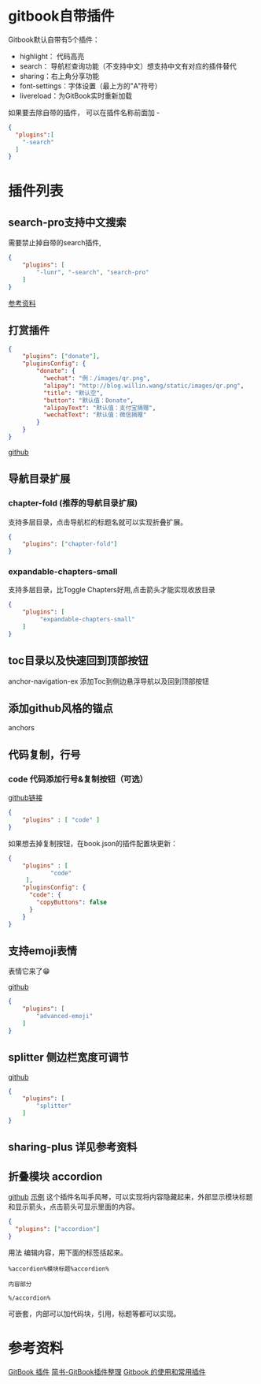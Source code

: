 # gitbook自带插件
Gitbook默认自带有5个插件：

* highlight： 代码高亮
* search： 导航栏查询功能（不支持中文）想支持中文有对应的插件替代
* sharing：右上角分享功能
* font-settings：字体设置（最上方的"A"符号）
* livereload：为GitBook实时重新加载

如果要去除自带的插件， 可以在插件名称前面加 -
```json
{
  "plugins":[
    "-search"
  ]
}

```

# 插件列表

## search-pro支持中文搜索
需要禁止掉自带的search插件,
```json
{
    "plugins": [
        "-lunr", "-search", "search-pro"
    ]
}
```
[参考资料](https://www.jianshu.com/p/77d627ea6f31)

## 打赏插件
```json
{
    "plugins": ["donate"],
    "pluginsConfig": {
        "donate": {
          "wechat": "例：/images/qr.png",
          "alipay": "http://blog.willin.wang/static/images/qr.png",
          "title": "默认空",
          "button": "默认值：Donate",
          "alipayText": "默认值：支付宝捐赠",
          "wechatText": "默认值：微信捐赠"
        }
    }
}
```
[github](https://developer.aliyun.com/mirror/npm/package/gitbook-plugin-donate)

## 导航目录扩展
### chapter-fold (推荐的导航目录扩展)
支持多层目录，点击导航栏的标题名就可以实现折叠扩展。

```json
{
    "plugins": ["chapter-fold"]
}
```
### expandable-chapters-small
支持多层目录，比Toggle Chapters好用,点击箭头才能实现收放目录
```json
{
    "plugins": [
         "expandable-chapters-small"
    ]
}
```

## toc目录以及快速回到顶部按钮
anchor-navigation-ex
添加Toc到侧边悬浮导航以及回到顶部按钮

## 添加github风格的锚点
anchors

## 代码复制，行号
### code 代码添加行号&复制按钮（可选）
[github链接](https://github.com/TGhoul/gitbook-plugin-code)
```json
{
    "plugins" : [ "code" ]
}
```
如果想去掉复制按钮，在book.json的插件配置块更新：
```json
{
    "plugins" : [ 
            "code" 
     ],
    "pluginsConfig": {
      "code": {
        "copyButtons": false
      }
    }
}
```

## 支持emoji表情
表情它来了😁

[github](https://github.com/codeclou/gitbook-plugin-advanced-emoji)
```json
{
    "plugins": [
        "advanced-emoji"
    ]
}
```

## splitter 侧边栏宽度可调节
[github](https://github.com/yoshidax/gitbook-plugin-splitter)
```json
{
    "plugins": [
        "splitter"
    ]
}
```

## sharing-plus 详见参考资料

## 折叠模块 accordion
[github](https://github.com/artalar/gitbook-plugin-accordion)
[示例](https://artalar.github.io/gitbook-plugin-accordion/)
这个插件名叫手风琴，可以实现将内容隐藏起来，外部显示模块标题和显示箭头，点击箭头可显示里面的内容。
```json
{
  "plugins": ["accordion"]
}
```
用法
编辑内容，用下面的标签括起来。
```
%accordion%模块标题%accordion%

内容部分

%/accordion%
```
可嵌套，内部可以加代码块，引用，标题等都可以实现。



# 参考资料
[GitBook 插件](https://book.ainiok.com/Gitbook/plugin.html#favicon)
[简书-GitBook插件整理](https://www.jianshu.com/p/427b8bb066e6)
[Gitbook 的使用和常用插件](https://zhaoda.net/2015/11/09/gitbook-plugins/)
